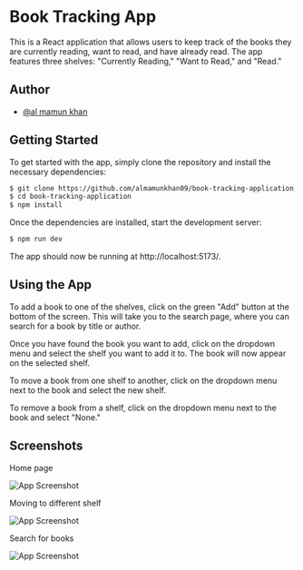 # Book Tracking App

This is a React application that allows users to keep track of the books they are currently reading, want to read, and have already read. The app features three shelves: "Currently Reading," "Want to Read," and "Read."

## Author

- [@al mamun khan](https://github.com/almamunkhan09)

## Getting Started

To get started with the app, simply clone the repository and install the necessary dependencies:

```bash
$ git clone https://github.com/almamunkhan09/book-tracking-application
$ cd book-tracking-application
$ npm install
```

Once the dependencies are installed, start the development server:

```bash
$ npm run dev
```

The app should now be running at http://localhost:5173/.

## Using the App

To add a book to one of the shelves, click on the green "Add" button at the bottom of the screen. This will take you to the search page, where you can search for a book by title or author.

Once you have found the book you want to add, click on the dropdown menu and select the shelf you want to add it to. The book will now appear on the selected shelf.

To move a book from one shelf to another, click on the dropdown menu next to the book and select the new shelf.

To remove a book from a shelf, click on the dropdown menu next to the book and select "None."

## Screenshots

Home page

![App Screenshot](https://res.cloudinary.com/dubm2ec8s/image/upload/v1681014137/Screenshot_from_2023-04-09_06-19-31_sxutr4.png)

Moving to different shelf

![App Screenshot](https://res.cloudinary.com/dubm2ec8s/image/upload/v1681014137/Screenshot_from_2023-04-09_06-20-31_f2irbk.png)

Search for books

![App Screenshot](https://res.cloudinary.com/dubm2ec8s/image/upload/v1681014137/Screenshot_from_2023-04-09_06-21-28_aepb4b.png)
